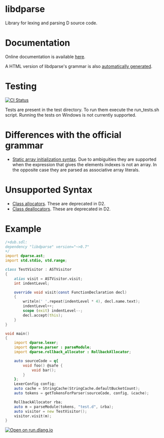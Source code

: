 libdparse
=========
Library for lexing and parsing D source code.

# Documentation

Online documentation is available [here](http://libdparse.dlang.io).

A HTML version of libdparse's grammar is also [automatically generated](http://libdparse.dlang.io/grammar.html).

# Testing
[![CI Status](https://travis-ci.org/dlang-community/libdparse.svg)](https://travis-ci.org/dlang-community/libdparse)

Tests are present in the test directory. To run them execute the run\_tests.sh
script. Running the tests on Windows is not currently supported.

# Differences with the official grammar
* [Static array initialization syntax](http://dlang.org/arrays.html#static-init-static). Due to ambiguities they are supported when the expression that gives the elements indexes is not an array. In the opposite case they are parsed as associative array literals.

# Unsupported Syntax
* [Class allocators](http://dlang.org/class.html#allocators). These are deprecated in D2.
* [Class deallocators](http://dlang.org/class.html#deallocators). These are deprecated in D2.

# Example

```d
/+dub.sdl:
dependency "libdparse" version="~>0.7"
+/
import dparse.ast;
import std.stdio, std.range;

class TestVisitor : ASTVisitor
{
    alias visit = ASTVisitor.visit;
    int indentLevel;

    override void visit(const FunctionDeclaration decl)
    {
        writeln(' '.repeat(indentLevel * 4), decl.name.text);
        indentLevel++;
        scope (exit) indentLevel--;
        decl.accept(this);
    }
}

void main()
{
    import dparse.lexer;
    import dparse.parser : parseModule;
    import dparse.rollback_allocator : RollbackAllocator;

    auto sourceCode = q{
        void foo() @safe {
            void bar();
        }
    };
    LexerConfig config;
    auto cache = StringCache(StringCache.defaultBucketCount);
    auto tokens = getTokensForParser(sourceCode, config, &cache);

    RollbackAllocator rba;
    auto m = parseModule(tokens, "test.d", &rba);
    auto visitor = new TestVisitor();
    visitor.visit(m);
}
```
[![Open on run.dlang.io](https://img.shields.io/badge/run.dlang.io-open-blue.svg)](https://run.dlang.io/is/qZsGDD)
